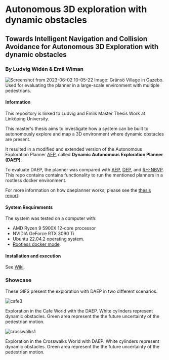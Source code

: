 # Autonomous 3D exploration with dynamic obstacles
## Towards Intelligent Navigation and Collision Avoidance for Autonomous 3D Exploration with dynamic obstacles
### By Ludvig Widén & Emil Wiman
![Screenshot from 2023-06-02 10-05-22](https://github.com/LudvigWiden/daeplanner/assets/78347385/48c0db2c-8e36-4d06-a3f5-5226cdf6cad4)
Image: Gränsö Village in Gazebo. Used for evaluating the planner in a large-scale environment with multiple pedestrians.

#### Information
This repository is linked to Ludvig and Emils Master Thesis Work at Linköping University.

This master's thesis aims to investigate how a system can be built to autonomously explore and map a 3D environment where dynamic obstacles are present. 

It resulted in a modified and extended version of the Autonomous Exploration Planner [AEP](https://github.com/mseln/aeplanner), called **Dynamic Autonomous Exploration Planner (DAEP)**.

To evaluate DAEP, the planner was compared with [AEP](https://github.com/mseln/aeplanner), [DEP](https://github.com/Zhefan-Xu/DEP), and [RH-NBVP](https://github.com/ethz-asl/nbvplanner). This repo contains contains functionality to run the mentioned planners in a rootless docker environment.

For more information on how daeplanner works, please see the [thesis report]().

#### System Requirements
The system was tested on a computer with:

- AMD Ryzen 9 5900X 12-core processor 
- NVIDIA GeForce RTX 3090 Ti
- Ubuntu 22.04.2 operating system. 
- [Rootless docker mode](https://docs.docker.com/engine/security/rootless/).

#### Installation and execution
See [Wiki](https://github.com/LudvigWiden/daeplanner/wiki). 

### Showcase
These GIFS present the exploration with DAEP in two different scenarios.

![cafe3](https://github.com/LudvigWiden/daeplanner/assets/78347385/d8b478c0-bd4e-4794-b290-c087d42f85ec)

Exploration in the Cafe World with the DAEP. White cylinders represent dynamic obstacles. Green area represent the
the future uncertainty of the pedestrian motion.

![crosswalks1](https://github.com/LudvigWiden/daeplanner/assets/78347385/de51d86d-9478-4a83-be66-65f0ce6846ce)

Exploration in the Crosswalks World with DAEP. White cylinders represent dynamic obstacles. Green area represent the
the future uncertainty of the pedestrian motion.
